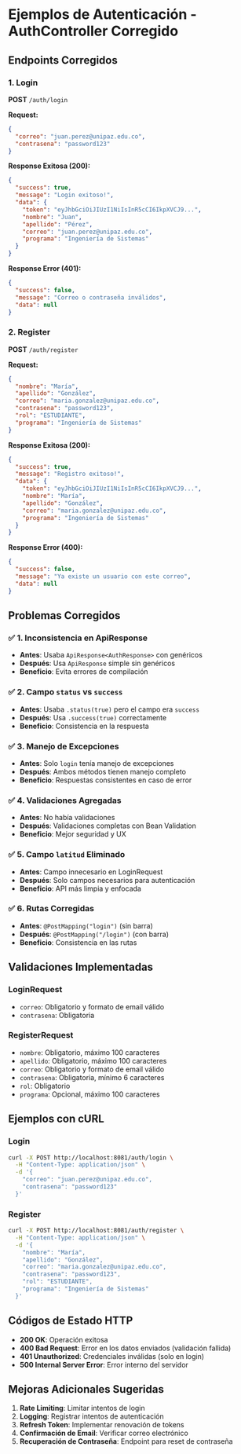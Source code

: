 # Ejemplos de Autenticación - AuthController Corregido

## Endpoints Corregidos

### 1. Login
**POST** `/auth/login`

**Request:**
```json
{
  "correo": "juan.perez@unipaz.edu.co",
  "contrasena": "password123"
}
```

**Response Exitosa (200):**
```json
{
  "success": true,
  "message": "Login exitoso!",
  "data": {
    "token": "eyJhbGciOiJIUzI1NiIsInR5cCI6IkpXVCJ9...",
    "nombre": "Juan",
    "apellido": "Pérez",
    "correo": "juan.perez@unipaz.edu.co",
    "programa": "Ingeniería de Sistemas"
  }
}
```

**Response Error (401):**
```json
{
  "success": false,
  "message": "Correo o contraseña inválidos",
  "data": null
}
```

### 2. Register
**POST** `/auth/register`

**Request:**
```json
{
  "nombre": "María",
  "apellido": "González",
  "correo": "maria.gonzalez@unipaz.edu.co",
  "contrasena": "password123",
  "rol": "ESTUDIANTE",
  "programa": "Ingeniería de Sistemas"
}
```

**Response Exitosa (200):**
```json
{
  "success": true,
  "message": "Registro exitoso!",
  "data": {
    "token": "eyJhbGciOiJIUzI1NiIsInR5cCI6IkpXVCJ9...",
    "nombre": "María",
    "apellido": "González",
    "correo": "maria.gonzalez@unipaz.edu.co",
    "programa": "Ingeniería de Sistemas"
  }
}
```

**Response Error (400):**
```json
{
  "success": false,
  "message": "Ya existe un usuario con este correo",
  "data": null
}
```

## Problemas Corregidos

### ✅ **1. Inconsistencia en ApiResponse**
- **Antes**: Usaba `ApiResponse<AuthResponse>` con genéricos
- **Después**: Usa `ApiResponse` simple sin genéricos
- **Beneficio**: Evita errores de compilación

### ✅ **2. Campo `status` vs `success`**
- **Antes**: Usaba `.status(true)` pero el campo era `success`
- **Después**: Usa `.success(true)` correctamente
- **Beneficio**: Consistencia en la respuesta

### ✅ **3. Manejo de Excepciones**
- **Antes**: Solo `login` tenía manejo de excepciones
- **Después**: Ambos métodos tienen manejo completo
- **Beneficio**: Respuestas consistentes en caso de error

### ✅ **4. Validaciones Agregadas**
- **Antes**: No había validaciones
- **Después**: Validaciones completas con Bean Validation
- **Beneficio**: Mejor seguridad y UX

### ✅ **5. Campo `latitud` Eliminado**
- **Antes**: Campo innecesario en LoginRequest
- **Después**: Solo campos necesarios para autenticación
- **Beneficio**: API más limpia y enfocada

### ✅ **6. Rutas Corregidas**
- **Antes**: `@PostMapping("login")` (sin barra)
- **Después**: `@PostMapping("/login")` (con barra)
- **Beneficio**: Consistencia en las rutas

## Validaciones Implementadas

### LoginRequest
- `correo`: Obligatorio y formato de email válido
- `contrasena`: Obligatoria

### RegisterRequest
- `nombre`: Obligatorio, máximo 100 caracteres
- `apellido`: Obligatorio, máximo 100 caracteres
- `correo`: Obligatorio y formato de email válido
- `contrasena`: Obligatoria, mínimo 6 caracteres
- `rol`: Obligatorio
- `programa`: Opcional, máximo 100 caracteres

## Ejemplos con cURL

### Login
```bash
curl -X POST http://localhost:8081/auth/login \
  -H "Content-Type: application/json" \
  -d '{
    "correo": "juan.perez@unipaz.edu.co",
    "contrasena": "password123"
  }'
```

### Register
```bash
curl -X POST http://localhost:8081/auth/register \
  -H "Content-Type: application/json" \
  -d '{
    "nombre": "María",
    "apellido": "González",
    "correo": "maria.gonzalez@unipaz.edu.co",
    "contrasena": "password123",
    "rol": "ESTUDIANTE",
    "programa": "Ingeniería de Sistemas"
  }'
```

## Códigos de Estado HTTP

- **200 OK**: Operación exitosa
- **400 Bad Request**: Error en los datos enviados (validación fallida)
- **401 Unauthorized**: Credenciales inválidas (solo en login)
- **500 Internal Server Error**: Error interno del servidor

## Mejoras Adicionales Sugeridas

1. **Rate Limiting**: Limitar intentos de login
2. **Logging**: Registrar intentos de autenticación
3. **Refresh Token**: Implementar renovación de tokens
4. **Confirmación de Email**: Verificar correo electrónico
5. **Recuperación de Contraseña**: Endpoint para reset de contraseña
